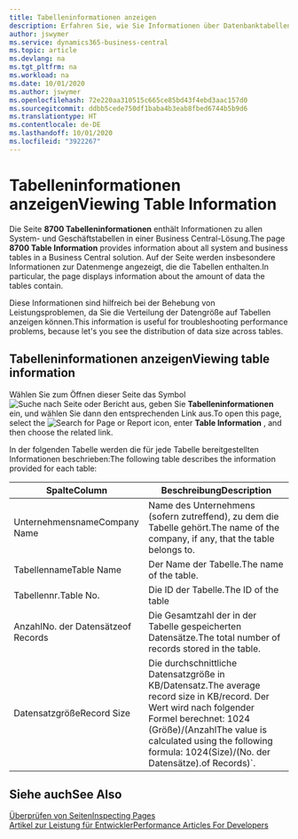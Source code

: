 ```yaml
---
title: Tabelleninformationen anzeigen
description: Erfahren Sie, wie Sie Informationen über Datenbanktabellen direkt über die Clientschnittstelle in Business Central anzeigen können.
author: jswymer
ms.service: dynamics365-business-central
ms.topic: article
ms.devlang: na
ms.tgt_pltfrm: na
ms.workload: na
ms.date: 10/01/2020
ms.author: jswymer
ms.openlocfilehash: 72e220aa310515c665ce85bd43f4ebd3aac157d0
ms.sourcegitcommit: ddbb5cede750df1baba4b3eab8fbed6744b5b9d6
ms.translationtype: HT
ms.contentlocale: de-DE
ms.lasthandoff: 10/01/2020
ms.locfileid: "3922267"
---
```

# <a name="viewing-table-information"></a><span data-ttu-id="e8bf9-103">Tabelleninformationen anzeigen</span><span class="sxs-lookup"><span data-stu-id="e8bf9-103">Viewing Table Information</span></span>

<span data-ttu-id="e8bf9-104">Die Seite **8700 Tabelleninformationen** enthält Informationen zu allen System- und Geschäftstabellen in einer Business Central-Lösung.</span><span class="sxs-lookup"><span data-stu-id="e8bf9-104">The page **8700 Table Information** provides information about all system and business tables in a Business Central solution.</span></span> <span data-ttu-id="e8bf9-105">Auf der Seite werden insbesondere Informationen zur Datenmenge angezeigt, die die Tabellen enthalten.</span><span class="sxs-lookup"><span data-stu-id="e8bf9-105">In particular, the page displays information about the amount of data the tables contain.</span></span>

<span data-ttu-id="e8bf9-106">Diese Informationen sind hilfreich bei der Behebung von Leistungsproblemen, da Sie die Verteilung der Datengröße auf Tabellen anzeigen können.</span><span class="sxs-lookup"><span data-stu-id="e8bf9-106">This information is useful for troubleshooting performance problems, because let's you see the distribution of data size across tables.</span></span>

## <a name="viewing-table-information"></a><span data-ttu-id="e8bf9-107">Tabelleninformationen anzeigen</span><span class="sxs-lookup"><span data-stu-id="e8bf9-107">Viewing table information</span></span>

<span data-ttu-id="e8bf9-108">Wählen Sie zum Öffnen dieser Seite das Symbol ![Suche nach Seite oder Bericht](media/ui-search/search_small.png "Suchen Sie nach dem Symbol Seite oder Bericht") aus, geben Sie **Tabelleninformationen** ein, und wählen Sie dann den entsprechenden Link aus.</span><span class="sxs-lookup"><span data-stu-id="e8bf9-108">To open this page, select the ![Search for Page or Report](media/ui-search/search_small.png "Search for Page or Report icon") icon, enter **Table Information** , and then choose the related link.</span></span>

<span data-ttu-id="e8bf9-109">In der folgenden Tabelle werden die für jede Tabelle bereitgestellten Informationen beschrieben:</span><span class="sxs-lookup"><span data-stu-id="e8bf9-109">The following table describes the information provided for each table:</span></span>

|<span data-ttu-id="e8bf9-110">Spalte</span><span class="sxs-lookup"><span data-stu-id="e8bf9-110">Column</span></span>|<span data-ttu-id="e8bf9-111">Beschreibung</span><span class="sxs-lookup"><span data-stu-id="e8bf9-111">Description</span></span>|
|------|-----------|
|<span data-ttu-id="e8bf9-112">Unternehmensname</span><span class="sxs-lookup"><span data-stu-id="e8bf9-112">Company Name</span></span>|<span data-ttu-id="e8bf9-113">Name des Unternehmens (sofern zutreffend), zu dem die Tabelle gehört.</span><span class="sxs-lookup"><span data-stu-id="e8bf9-113">The name of the company, if any, that the table belongs to.</span></span>|
|<span data-ttu-id="e8bf9-114">Tabellenname</span><span class="sxs-lookup"><span data-stu-id="e8bf9-114">Table Name</span></span>|<span data-ttu-id="e8bf9-115">Der Name der Tabelle.</span><span class="sxs-lookup"><span data-stu-id="e8bf9-115">The name of the table.</span></span>|
|<span data-ttu-id="e8bf9-116">Tabellennr.</span><span class="sxs-lookup"><span data-stu-id="e8bf9-116">Table No.</span></span>|<span data-ttu-id="e8bf9-117">Die ID der Tabelle.</span><span class="sxs-lookup"><span data-stu-id="e8bf9-117">The ID of the table</span></span>|
|<span data-ttu-id="e8bf9-118">Anzahl</span><span class="sxs-lookup"><span data-stu-id="e8bf9-118">No.</span></span> <span data-ttu-id="e8bf9-119">der Datensätze</span><span class="sxs-lookup"><span data-stu-id="e8bf9-119">of Records</span></span>|<span data-ttu-id="e8bf9-120">Die Gesamtzahl der in der Tabelle gespeicherten Datensätze.</span><span class="sxs-lookup"><span data-stu-id="e8bf9-120">The total number of records stored in the table.</span></span>|
|<span data-ttu-id="e8bf9-121">Datensatzgröße</span><span class="sxs-lookup"><span data-stu-id="e8bf9-121">Record Size</span></span>|<span data-ttu-id="e8bf9-122">Die durchschnittliche Datensatzgröße in KB/Datensatz.</span><span class="sxs-lookup"><span data-stu-id="e8bf9-122">The average record size in KB/record.</span></span> <span data-ttu-id="e8bf9-123">Der Wert wird nach folgender Formel berechnet: 1024 (Größe)/(Anzahl</span><span class="sxs-lookup"><span data-stu-id="e8bf9-123">The value is calculated using the following formula: 1024(Size)/(No.</span></span> <span data-ttu-id="e8bf9-124">der Datensätze).</span><span class="sxs-lookup"><span data-stu-id="e8bf9-124">of Records)\`.</span></span> |

## <a name="see-also"></a><span data-ttu-id="e8bf9-125">Siehe auch</span><span class="sxs-lookup"><span data-stu-id="e8bf9-125">See Also</span></span>

[<span data-ttu-id="e8bf9-126">Überprüfen von Seiten</span><span class="sxs-lookup"><span data-stu-id="e8bf9-126">Inspecting Pages</span></span>](across-inspect-page.md)  
[<span data-ttu-id="e8bf9-127">Artikel zur Leistung für Entwickler</span><span class="sxs-lookup"><span data-stu-id="e8bf9-127">Performance Articles For Developers</span></span>](/dynamics365/business-central/dev-itpro/performance/performance-developer)  
